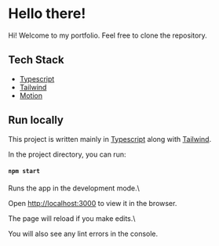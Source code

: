 # Hello there!

Hi! Welcome to my portfolio. Feel free to clone the repository.

## Tech Stack

 - [Typescript](https://www.typescriptlang.org/) 
 - [Tailwind](https://tailwindcss.com/)
 - [Motion](https://motion.dev/)

## Run locally
This project is written mainly in [Typescript](https://www.typescriptlang.org/) along with [Tailwind](https://tailwindcss.com/).

In the project directory, you can run:

####  `npm start`

Runs the app in the development mode.\

Open [http://localhost:3000](http://localhost:3000) to view it in the browser.

The page will reload if you make edits.\

You will also see any lint errors in the console.
